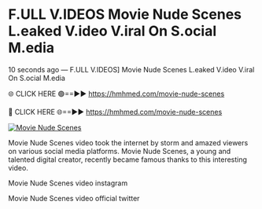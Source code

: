 # F.ULL V.IDEOS Movie Nude Scenes L.eaked V.ideo V.iral On S.ocial M.edia

10 seconds ago — F.ULL V.IDEOS] Movie Nude Scenes L.eaked V.ideo V.iral On S.ocial M.edia

🌐 CLICK HERE 🟢==►► https://hmhmed.com/movie-nude-scenes

🔴 CLICK HERE 🌐==►► https://hmhmed.com/movie-nude-scenes

[![Movie Nude Scenes](https://i.imgur.com/dJHk4Zq.gif)](https://hmhmed.com/movie-nude-scenes)

Movie Nude Scenes video took the internet by storm and amazed viewers on various social media platforms. Movie Nude Scenes, a young and talented digital creator, recently became famous thanks to this interesting video.

Movie Nude Scenes video instagram

Movie Nude Scenes video official twitter